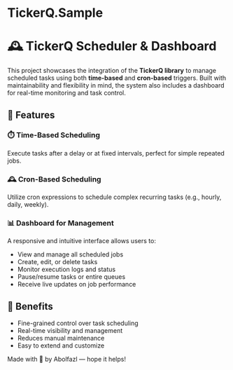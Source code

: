 # TickerQ.Sample

# 🕰️ TickerQ Scheduler & Dashboard

This project showcases the integration of the **TickerQ library** to manage scheduled tasks using both **time-based** and **cron-based** triggers. Built with maintainability and flexibility in mind, the system also includes a dashboard for real-time monitoring and task control.

## 🚀 Features

### ⏱️ Time-Based Scheduling
Execute tasks after a delay or at fixed intervals, perfect for simple repeated jobs.

### 🕰️ Cron-Based Scheduling
Utilize cron expressions to schedule complex recurring tasks (e.g., hourly, daily, weekly).

### 📊 Dashboard for Management
A responsive and intuitive interface allows users to:
- View and manage all scheduled jobs
- Create, edit, or delete tasks
- Monitor execution logs and status
- Pause/resume tasks or entire queues
- Receive live updates on job performance

## 🧩 Benefits

- Fine-grained control over task scheduling
- Real-time visibility and management
- Reduces manual maintenance
- Easy to extend and customize

Made with 🤖 by Abolfazl — hope it helps!  
